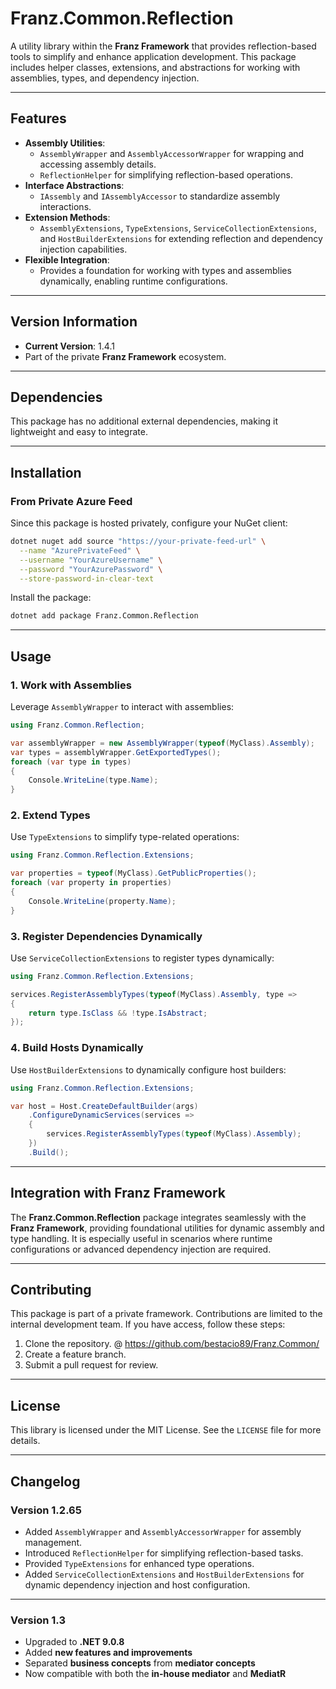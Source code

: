 ﻿# **Franz.Common.Reflection**

A utility library within the **Franz Framework** that provides reflection-based tools to simplify and enhance application development. This package includes helper classes, extensions, and abstractions for working with assemblies, types, and dependency injection.

---

## **Features**

- **Assembly Utilities**:
  - `AssemblyWrapper` and `AssemblyAccessorWrapper` for wrapping and accessing assembly details.
  - `ReflectionHelper` for simplifying reflection-based operations.
- **Interface Abstractions**:
  - `IAssembly` and `IAssemblyAccessor` to standardize assembly interactions.
- **Extension Methods**:
  - `AssemblyExtensions`, `TypeExtensions`, `ServiceCollectionExtensions`, and `HostBuilderExtensions` for extending reflection and dependency injection capabilities.
- **Flexible Integration**:
  - Provides a foundation for working with types and assemblies dynamically, enabling runtime configurations.

---

## **Version Information**

- **Current Version**: 1.4.1
- Part of the private **Franz Framework** ecosystem.

---

## **Dependencies**

This package has no additional external dependencies, making it lightweight and easy to integrate.

---

## **Installation**

### **From Private Azure Feed**
Since this package is hosted privately, configure your NuGet client:

```bash
dotnet nuget add source "https://your-private-feed-url" \
  --name "AzurePrivateFeed" \
  --username "YourAzureUsername" \
  --password "YourAzurePassword" \
  --store-password-in-clear-text
```

Install the package:

```bash
dotnet add package Franz.Common.Reflection  
```

---

## **Usage**

### **1. Work with Assemblies**

Leverage `AssemblyWrapper` to interact with assemblies:

```csharp
using Franz.Common.Reflection;

var assemblyWrapper = new AssemblyWrapper(typeof(MyClass).Assembly);
var types = assemblyWrapper.GetExportedTypes();
foreach (var type in types)
{
    Console.WriteLine(type.Name);
}
```

### **2. Extend Types**

Use `TypeExtensions` to simplify type-related operations:

```csharp
using Franz.Common.Reflection.Extensions;

var properties = typeof(MyClass).GetPublicProperties();
foreach (var property in properties)
{
    Console.WriteLine(property.Name);
}
```

### **3. Register Dependencies Dynamically**

Use `ServiceCollectionExtensions` to register types dynamically:

```csharp
using Franz.Common.Reflection.Extensions;

services.RegisterAssemblyTypes(typeof(MyClass).Assembly, type =>
{
    return type.IsClass && !type.IsAbstract;
});
```

### **4. Build Hosts Dynamically**

Use `HostBuilderExtensions` to dynamically configure host builders:

```csharp
using Franz.Common.Reflection.Extensions;

var host = Host.CreateDefaultBuilder(args)
    .ConfigureDynamicServices(services =>
    {
        services.RegisterAssemblyTypes(typeof(MyClass).Assembly);
    })
    .Build();
```

---

## **Integration with Franz Framework**

The **Franz.Common.Reflection** package integrates seamlessly with the **Franz Framework**, providing foundational utilities for dynamic assembly and type handling. It is especially useful in scenarios where runtime configurations or advanced dependency injection are required.

---

## **Contributing**

This package is part of a private framework. Contributions are limited to the internal development team. If you have access, follow these steps:
1. Clone the repository. @ https://github.com/bestacio89/Franz.Common/
2. Create a feature branch.
3. Submit a pull request for review.

---

## **License**

This library is licensed under the MIT License. See the `LICENSE` file for more details.

---

## **Changelog**

### Version 1.2.65
- Added `AssemblyWrapper` and `AssemblyAccessorWrapper` for assembly management.
- Introduced `ReflectionHelper` for simplifying reflection-based tasks.
- Provided `TypeExtensions` for enhanced type operations.
- Added `ServiceCollectionExtensions` and `HostBuilderExtensions` for dynamic dependency injection and host configuration.

---


### Version 1.3
- Upgraded to **.NET 9.0.8**
- Added **new features and improvements**
- Separated **business concepts** from **mediator concepts**
- Now compatible with both the **in-house mediator** and **MediatR**